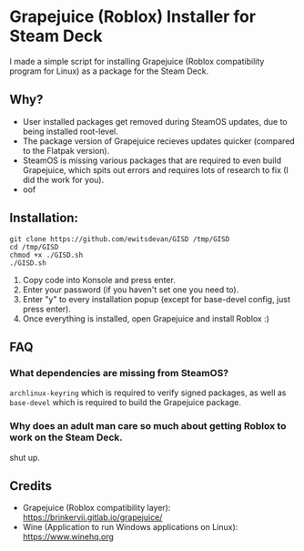 # Grapejuice (Roblox) Installer for Steam Deck
I made a simple script for installing Grapejuice (Roblox compatibility program for Linux) as a package for the Steam Deck.

## Why?
- User installed packages get removed during SteamOS updates, due to being installed root-level.
- The package version of Grapejuice recieves updates quicker (compared to the Flatpak version).
- SteamOS is missing various packages that are required to even build Grapejuice, which spits out errors and requires lots of research to fix (I did the work for you).
- oof

## Installation:
```
git clone https://github.com/ewitsdevan/GISD /tmp/GISD
cd /tmp/GISD
chmod +x ./GISD.sh
./GISD.sh
```
1. Copy code into Konsole and press enter.
2. Enter your password (if you haven't set one you need to).
3. Enter "y" to every installation popup (except for base-devel config, just press enter).
4. Once everything is installed, open Grapejuice and install Roblox :)

## FAQ
  ### What dependencies are missing from SteamOS?
  `archlinux-keyring` which is required to verify signed packages, as well as `base-devel` which is required to build the Grapejuice package.
  
  ### Why does an adult man care so much about getting Roblox to work on the Steam Deck.
  shut up.
  
## Credits
- Grapejuice (Roblox compatibility layer): https://brinkervii.gitlab.io/grapejuice/
- Wine (Application to run Windows applications on Linux): https://www.winehq.org
